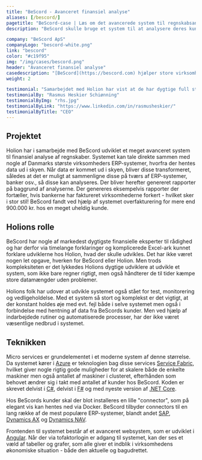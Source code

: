 ```yaml
---
title: "BeScord - Avanceret finansiel analyse"
aliases: [/bescord/]
pagetitle: "BeScord-case | Læs om det avancerede system til regnskabsanalyse"
description: "BeScord skulle bruge et system til at analysere deres kunders regnskaber. Til dette udviklede Holion en avanceret løsning."

company: "BeScord ApS"
companyLogo: "bescord-white.png"
link: "bescord"
color: "#c19f95"
img: "/img/cases/bescord.png"
header: "Avanceret finansiel analyse"
casedescription: "[BeScord](https://bescord.com) hjælper store virksomheder med at analysere deres regnskaber og på den baggrund opnå store besparelser."
weight: 2

testimonial: "Samarbejdet med Holion har vist at de har dygtige full stack udviklere, som udviklede vores BeScord Banking applikation. Fra starten var vores ønske at finde en dansk udviklingspartner, som har været en fordel igennem hele forløbet. Vi står med en applikation som er udviklet uden misforståelser og tidsforsinkelser."
testimonialBy: "Rasmus Heskier Schiønning"
testimonialByImg: "rhs.jpg"
testimonialByLink: "https://www.linkedin.com/in/rasmusheskier/"
testimonialByTitle: "CEO"
---
```

 
Projektet
---

Holion har i samarbejde med BeScord udviklet et meget avanceret system til finansiel analyse af regnskaber. Systemet kan tale direkte sammen med nogle af Danmarks største virksomheders ERP-systemer, hvorfra der hentes data ud i skyen. Når data er kommet ud i skyen, bliver disse transformeret, således at det er muligt at sammenligne disse på tværs af ERP-systemer, banker osv., så disse kan analyseres. Der bliver herefter genereret rapporter på baggrund af analyserne. Der genereres eksempelvis rapporter der fortæller, hvis bankerne har faktureret virksomhederne forkert - hvilket sker i stor stil! BeScord fandt ved hjælp af systemet overfakturering for mere end 900.000 kr. hos en meget uheldig kunde.

Holions rolle
---

BeScord har nogle af markedest dygtigste finansielle eksperter til rådighed og har derfor via timelange forklaringer og komplicerede Excel-ark kunnet forklare udviklerne hos Holion, hvad der skulle udvikles. Det har ikke været nogen let opgave, hverken for BeScord eller Holion. Men trods kompleksiteten er det lykkedes Holions dygtige udviklere at udvikle et system, som ikke bare regner rigtigt, men også håndterer de til tider kæmpe store datamængder uden problemer.

Holions folk har udover at udvikle systemet også stået for test, monitorering og vedligeholdelse. Med et system så stort og komplekst er det vigtigt, at der konstant holdes øje med evt. fejl både i selve systemet men også i forbindelse med hentning af data fra BeScords kunder. Men ved hjælp af indarbejdede rutiner og automatiserede processer, har der ikke været væsentlige nedbrud i systemet.

Teknikken
---

Micro services er grundelementet i et moderne system af denne størrelse. Da systemet kører i [Azure](https://azure.com) er teknologien bag disse services [Service Fabric](https://azure.microsoft.com/en-us/services/service-fabric/), hvilket giver nogle rigtig gode muligheder for at skalere både de enkelte maskiner men også antallet af maskiner i clusteret, efterhånden som behovet ændrer sig i takt med antallet af kunder hos BeScord. Koden er skrevet delvist i [C#](https://docs.microsoft.com/en-us/dotnet/csharp/), delvist i [F#](https://fsharp.org/) og med nyeste version af [.NET Core](https://dotnet.github.io/).

Hos BeScords kunder skal der blot installeres en lille "connector", som på elegant vis kan hentes ned via Docker. BeScord tilbyder connectors til en lang række af de mest populære ERP-systemer, blandt andet [SAP](https://www.sap.com), [Dynamics AX](https://dynamics.microsoft.com/da-dk/ax-overview/) og [Dynamics NAV](https://dynamics.microsoft.com/da-dk/nav-overview/).

Frontenden til systemet består af et avanceret websystem, som er udviklet i [Angular](https://angular.io/). Når der via tofaktorlogin er adgang til systemet, kan der ses et væld af tabeller og grafer, som alle giver et indblik i virksomhedens økonomiske situation - både den aktuelle og bagudrettet.
